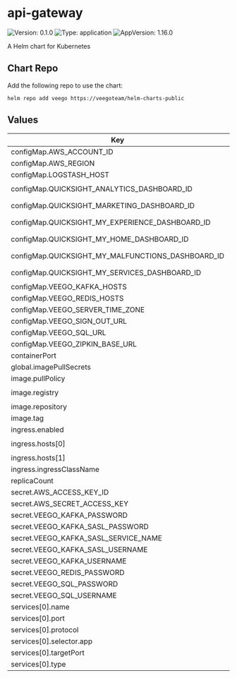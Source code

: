 # api-gateway

![Version: 0.1.0](https://img.shields.io/badge/Version-0.1.0-informational?style=flat-square) ![Type: application](https://img.shields.io/badge/Type-application-informational?style=flat-square) ![AppVersion: 1.16.0](https://img.shields.io/badge/AppVersion-1.16.0-informational?style=flat-square)

A Helm chart for Kubernetes

## Chart Repo

Add the following repo to use the chart:

```console
helm repo add veego https://veegoteam/helm-charts-public
```

## Values

| Key | Type | Default | Description |
|-----|------|---------|-------------|
| configMap.AWS_ACCOUNT_ID | string | `""` |  |
| configMap.AWS_REGION | string | `""` |  |
| configMap.LOGSTASH_HOST | string | `""` |  |
| configMap.QUICKSIGHT_ANALYTICS_DASHBOARD_ID | string | `"11c2aa38-4f38-470f-8dc0-950046bce999"` |  |
| configMap.QUICKSIGHT_MARKETING_DASHBOARD_ID | string | `"d4e521f9-840a-4309-889c-689194045dc6"` |  |
| configMap.QUICKSIGHT_MY_EXPERIENCE_DASHBOARD_ID | string | `"d3228250-8ebb-48e5-b959-1c176722e5cb"` |  |
| configMap.QUICKSIGHT_MY_HOME_DASHBOARD_ID | string | `"b24234ff-508e-47f6-b142-ca10d956ac0c"` |  |
| configMap.QUICKSIGHT_MY_MALFUNCTIONS_DASHBOARD_ID | string | `"06ee0fa6-c2d9-4d15-af33-500111df4734"` |  |
| configMap.QUICKSIGHT_MY_SERVICES_DASHBOARD_ID | string | `"6ea9e8bc-0a8e-4045-9dfe-b12e08bbbc5f"` |  |
| configMap.VEEGO_KAFKA_HOSTS | string | `""` |  |
| configMap.VEEGO_REDIS_HOSTS | string | `""` |  |
| configMap.VEEGO_SERVER_TIME_ZONE | string | `"Asia/Jerusalem"` |  |
| configMap.VEEGO_SIGN_OUT_URL | string | `""` |  |
| configMap.VEEGO_SQL_URL | string | `""` |  |
| configMap.VEEGO_ZIPKIN_BASE_URL | string | `""` |  |
| containerPort | int | `8889` |  |
| global.imagePullSecrets | list | `[]` |  |
| image.pullPolicy | string | `"Always"` |  |
| image.registry | string | `"347694409649.dkr.ecr.us-west-2.amazonaws.com"` |  |
| image.repository | string | `"veego/api-gateway"` |  |
| image.tag | string | `"staging"` |  |
| ingress.enabled | bool | `true` |  |
| ingress.hosts[0] | string | `"api-gateway.example.domain"` |  |
| ingress.hosts[1] | string | `"dashboard.example.domain"` |  |
| ingress.ingressClassName | string | `""` |  |
| replicaCount | int | `1` |  |
| secret.AWS_ACCESS_KEY_ID | string | `""` |  |
| secret.AWS_SECRET_ACCESS_KEY | string | `""` |  |
| secret.VEEGO_KAFKA_PASSWORD | string | `""` |  |
| secret.VEEGO_KAFKA_SASL_PASSWORD | string | `""` |  |
| secret.VEEGO_KAFKA_SASL_SERVICE_NAME | string | `""` |  |
| secret.VEEGO_KAFKA_SASL_USERNAME | string | `""` |  |
| secret.VEEGO_KAFKA_USERNAME | string | `""` |  |
| secret.VEEGO_REDIS_PASSWORD | string | `""` |  |
| secret.VEEGO_SQL_PASSWORD | string | `""` |  |
| secret.VEEGO_SQL_USERNAME | string | `""` |  |
| services[0].name | string | `"api-gateway-public"` |  |
| services[0].port | int | `80` |  |
| services[0].protocol | string | `"TCP"` |  |
| services[0].selector.app | string | `"api-gateway"` |  |
| services[0].targetPort | int | `8889` |  |
| services[0].type | string | `"NodePort"` |  |